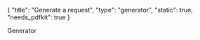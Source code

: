 {
    "title": "Generate a request",
    "type": "generator",
    "static": true,
    "needs_pdfkit": true
}
 
Generator
